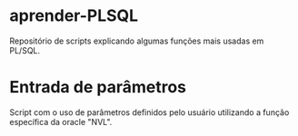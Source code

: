# aprender-PLSQL
Repositório de scripts explicando algumas funções mais usadas em PL/SQL.

 # Entrada de parâmetros
   Script com o uso de parâmetros definidos pelo usuário utilizando a função específica da oracle "NVL".
